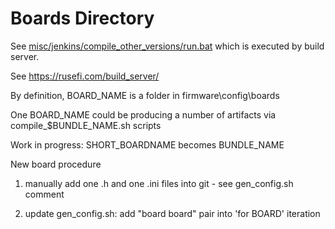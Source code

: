 # Boards Directory

See [misc/jenkins/compile_other_versions/run.bat](misc/jenkins/compile_other_versions/run.bat) which is executed by build server.


See https://rusefi.com/build_server/

By definition, BOARD_NAME is a folder in firmware\config\boards

One BOARD_NAME could be producing a number of artifacts via compile_$BUNDLE_NAME.sh scripts

Work in progress: SHORT_BOARDNAME becomes BUNDLE_NAME

New board procedure

1) manually add one .h and one .ini files into git - see gen_config.sh comment

2) update gen_config.sh: add "board board" pair into 'for BOARD' iteration